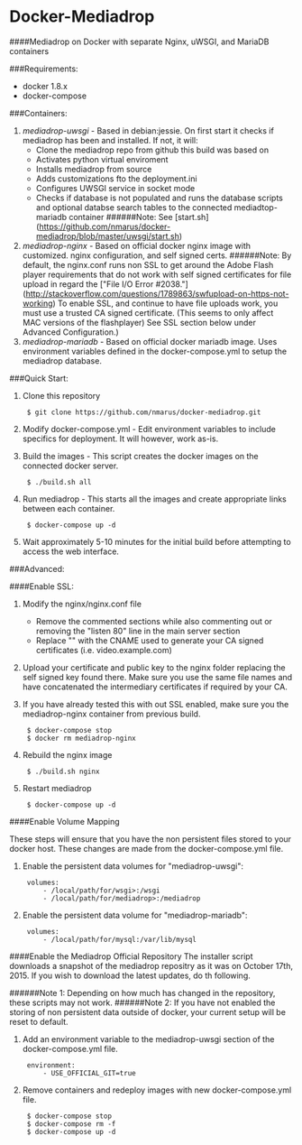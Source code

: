 # Docker-Mediadrop
####Mediadrop on Docker with separate Nginx, uWSGI, and MariaDB containers

###Requirements:

- docker 1.8.x
- docker-compose

###Containers:

1. *mediadrop-uwsgi* - Based in debian:jessie. On first start it checks if mediadrop has been and installed. If not, it will:
    * Clone the mediadrop repo from github this build was based on
    * Activates python virtual enviroment
    * Installs mediadrop from source
    * Adds customizations fto the deployment.ini
    * Configures UWSGI service in socket mode
    * Checks if database is not populated and runs the database scripts and optional databse search tables to the connected mediadtop-mariadb container
    ######Note: See [start.sh] (https://github.com/nmarus/docker-mediadrop/blob/master/uwsgi/start.sh)
2. *mediadrop-nginx* - Based on official docker nginx image with customized.
nginx configuration, and self signed certs.
    ######Note: By default, the nginx.conf runs non SSL to get around the Adobe Flash player requirements that do not work with self signed certificates for file upload in regard the ["File I/O Error #2038."] (http://stackoverflow.com/questions/1789863/swfupload-on-https-not-working) To enable SSL, and continue to have file uploads work, you must use a trusted CA signed certificate. (This seems to only affect MAC versions of the flashplayer) See SSL section below under Advanced Configuration.)
3. *mediadrop-mariadb* - Based on official docker mariadb image. Uses environment variables defined in the docker-compose.yml to setup the mediadrop database.

###Quick Start:

1. Clone this repository

        $ git clone https://github.com/nmarus/docker-mediadrop.git

2. Modify docker-compose.yml - Edit environment variables to include specifics for
deployment. It will however, work as-is.
3. Build the images - This script creates the docker images on the connected docker server.

        $ ./build.sh all

3. Run mediadrop - This starts all the images and create appropriate links between each container.

        $ docker-compose up -d

4. Wait approximately 5-10 minutes for the initial build before attempting to access the web interface. 

###Advanced:

####Enable SSL:

1. Modify the nginx/nginx.conf file
    * Remove the commented sections while also commenting out or removing the "listen 80" line in the main server section
    * Replace "<fqdn>" with the CNAME used to generate your CA signed certificates (i.e. video.example.com)
2. Upload your certificate and public key to the nginx folder replacing the self signed key found there. Make sure you use the same file names and have concatenated the intermediary certificates if required by your CA.
3. If you have already tested this with out SSL enabled, make sure you the mediadrop-nginx container from previous build.

        $ docker-compose stop
        $ docker rm mediadrop-nginx

4. Rebuild the nginx image

        $ ./build.sh nginx

5. Restart mediadrop

        $ docker-compose up -d

####Enable Volume Mapping

These steps will ensure that you have the non persistent files stored to your docker host. These changes are made from the docker-compose.yml file.

1. Enable the persistent data volumes for "mediadrop-uwsgi":

        volumes:
            - /local/path/for/wsgi>:/wsgi
            - /local/path/for/mediadrop>:/mediadrop

2. Enable the persistent data volume for "mediadrop-mariadb":

        volumes:
            - /local/path/for/mysql:/var/lib/mysql

####Enable the Mediadrop Official Repository
The installer script downloads a snapshot of the mediadrop repositry as it was on October 17th, 2015. If you wish to download the latest updates, do th following.

######Note 1: Depending on how much has changed in the repository, these scripts may not work.
######Note 2: If you have not enabled the storing of non persistent data outside of docker, your current setup will be reset to default.

1. Add an environment variable to the mediadrop-uwsgi section of the docker-compose.yml file.

        environment:
            - USE_OFFICIAL_GIT=true

2. Remove containers and redeploy images with new docker-compose.yml file.

        $ docker-compose stop
        $ docker-compose rm -f
        $ docker-compose up -d
